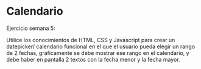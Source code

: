 # Calendario

Ejercicio semana 5:

Utilice los conocimientos de HTML, CSS y Javascript para crear un datepicker/ calendario funcional en el que el usuario pueda elegir un rango de 2 fechas, gráficamente se debe mostrar ese rango en el calendario, y debe haber en pantalla 2 textos con la fecha menor y la fecha mayor.